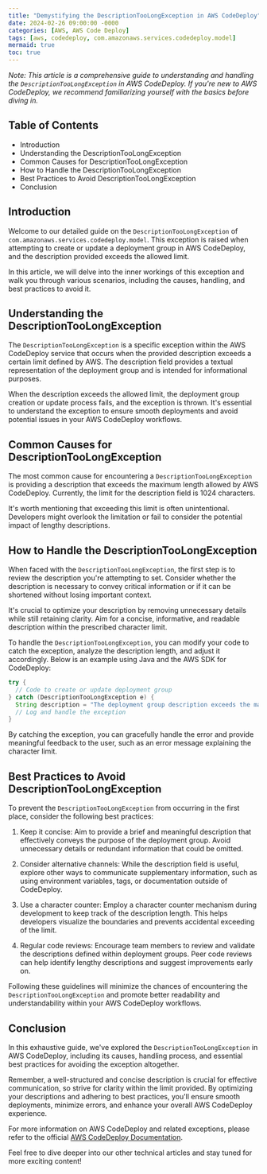 ```yaml
---
title: "Demystifying the DescriptionTooLongException in AWS CodeDeploy"
date: 2024-02-26 09:00:00 -0000
categories: [AWS, AWS Code Deploy]
tags: [aws, codedeploy, com.amazonaws.services.codedeploy.model]
mermaid: true
toc: true
---
```



*Note: This article is a comprehensive guide to understanding and handling the `DescriptionTooLongException` in AWS CodeDeploy. If you're new to AWS CodeDeploy, we recommend familiarizing yourself with the basics before diving in.* 

## Table of Contents
 - Introduction
 - Understanding the DescriptionTooLongException
 - Common Causes for DescriptionTooLongException
 - How to Handle the DescriptionTooLongException
 - Best Practices to Avoid DescriptionTooLongException
 - Conclusion
 
## Introduction

Welcome to our detailed guide on the `DescriptionTooLongException` of `com.amazonaws.services.codedeploy.model`. This exception is raised when attempting to create or update a deployment group in AWS CodeDeploy, and the description provided exceeds the allowed limit.

In this article, we will delve into the inner workings of this exception and walk you through various scenarios, including the causes, handling, and best practices to avoid it.

## Understanding the DescriptionTooLongException

The `DescriptionTooLongException` is a specific exception within the AWS CodeDeploy service that occurs when the provided description exceeds a certain limit defined by AWS. The description field provides a textual representation of the deployment group and is intended for informational purposes.

When the description exceeds the allowed limit, the deployment group creation or update process fails, and the exception is thrown. It's essential to understand the exception to ensure smooth deployments and avoid potential issues in your AWS CodeDeploy workflows.

## Common Causes for DescriptionTooLongException

The most common cause for encountering a `DescriptionTooLongException` is providing a description that exceeds the maximum length allowed by AWS CodeDeploy. Currently, the limit for the description field is 1024 characters.

It's worth mentioning that exceeding this limit is often unintentional. Developers might overlook the limitation or fail to consider the potential impact of lengthy descriptions. 

## How to Handle the DescriptionTooLongException

When faced with the `DescriptionTooLongException`, the first step is to review the description you're attempting to set. Consider whether the description is necessary to convey critical information or if it can be shortened without losing important context.

It's crucial to optimize your description by removing unnecessary details while still retaining clarity. Aim for a concise, informative, and readable description within the prescribed character limit.

To handle the `DescriptionTooLongException`, you can modify your code to catch the exception, analyze the description length, and adjust it accordingly. Below is an example using Java and the AWS SDK for CodeDeploy:

```java
try {
  // Code to create or update deployment group
} catch (DescriptionTooLongException e) {
  String description = "The deployment group description exceeds the maximum limit of 1024 characters.";
  // Log and handle the exception
}
```

By catching the exception, you can gracefully handle the error and provide meaningful feedback to the user, such as an error message explaining the character limit.

## Best Practices to Avoid DescriptionTooLongException

To prevent the `DescriptionTooLongException` from occurring in the first place, consider the following best practices:

1. Keep it concise: Aim to provide a brief and meaningful description that effectively conveys the purpose of the deployment group. Avoid unnecessary details or redundant information that could be omitted.

2. Consider alternative channels: While the description field is useful, explore other ways to communicate supplementary information, such as using environment variables, tags, or documentation outside of CodeDeploy.

3. Use a character counter: Employ a character counter mechanism during development to keep track of the description length. This helps developers visualize the boundaries and prevents accidental exceeding of the limit.

4. Regular code reviews: Encourage team members to review and validate the descriptions defined within deployment groups. Peer code reviews can help identify lengthy descriptions and suggest improvements early on.

Following these guidelines will minimize the chances of encountering the `DescriptionTooLongException` and promote better readability and understandability within your AWS CodeDeploy workflows.

## Conclusion

In this exhaustive guide, we've explored the `DescriptionTooLongException` in AWS CodeDeploy, including its causes, handling process, and essential best practices for avoiding the exception altogether.

Remember, a well-structured and concise description is crucial for effective communication, so strive for clarity within the limit provided. By optimizing your descriptions and adhering to best practices, you'll ensure smooth deployments, minimize errors, and enhance your overall AWS CodeDeploy experience.

For more information on AWS CodeDeploy and related exceptions, please refer to the official [AWS CodeDeploy Documentation](https://docs.aws.amazon.com/codedeploy/latest/APIReference/welcome.html).

Feel free to dive deeper into our other technical articles and stay tuned for more exciting content!
